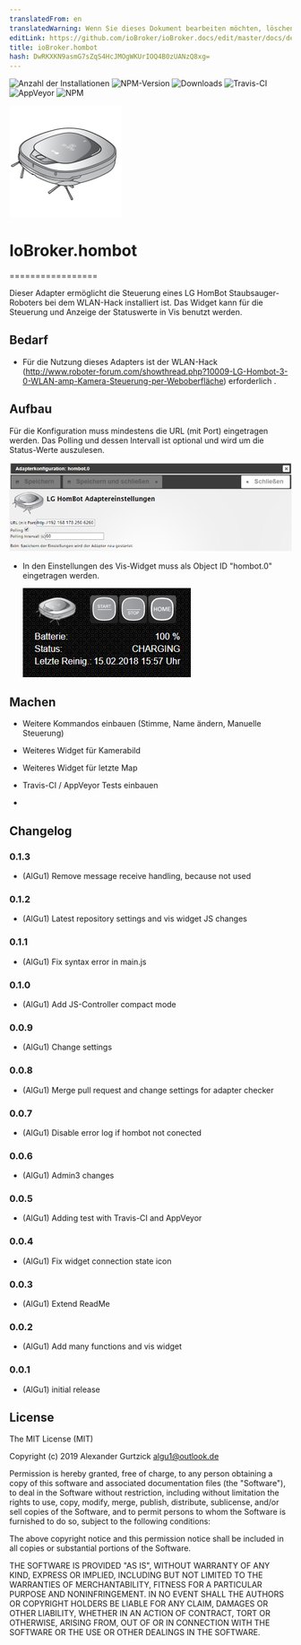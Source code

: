 ```yaml
---
translatedFrom: en
translatedWarning: Wenn Sie dieses Dokument bearbeiten möchten, löschen Sie bitte das Feld "translationsFrom". Andernfalls wird dieses Dokument automatisch erneut übersetzt
editLink: https://github.com/ioBroker/ioBroker.docs/edit/master/docs/de/adapterref/iobroker.hombot/README.md
title: ioBroker.hombot
hash: DwRKXKN9asmG7sZqS4HcJMOgWKUrIOQ4B0zUANzQ8xg=
---
```

![Anzahl der Installationen](http://iobroker.live/badges/hombot-stable.svg)
![NPM-Version](http://img.shields.io/npm/v/iobroker.hombot.svg)
![Downloads](https://img.shields.io/npm/dm/iobroker.hombot.svg)
![Travis-CI](https://img.shields.io/travis/AlGu1/ioBroker.hombot/master.svg)
![AppVeyor](https://ci.appveyor.com/api/projects/status/github/AlGu1/ioBroker.hombot?branch=master&svg=true)
![NPM](https://nodei.co/npm/iobroker.hombot.png?downloads=true)

<img src="admin/hombot.png"></img>

# IoBroker.hombot
=================

Dieser Adapter ermöglicht die Steuerung eines LG HomBot Staubsauger-Roboters bei dem WLAN-Hack installiert ist. Das Widget kann für die Steuerung und Anzeige der Statuswerte in Vis benutzt werden.

## Bedarf
* Für die Nutzung dieses Adapters ist der WLAN-Hack (http://www.roboter-forum.com/showthread.php?10009-LG-Hombot-3-0-WLAN-amp-Kamera-Steuerung-per-Weboberfläche) erforderlich .

## Aufbau
Für die Konfiguration muss mindestens die URL (mit Port) eingetragen werden. Das Polling und dessen Intervall ist optional und wird um die Status-Werte auszulesen.

   ![Bildschirmfoto](../../../en/adapterref/iobroker.hombot/img/settings.png)

* In den Einstellungen des Vis-Widget muss als Object ID "hombot.0" eingetragen werden.

   ![Bildschirmfoto](../../../en/adapterref/iobroker.hombot/img/widget.png)

## Machen
* Weitere Kommandos einbauen (Stimme, Name ändern, Manuelle Steuerung)
* Weiteres Widget für Kamerabild
* Weiteres Widget für letzte Map
* Travis-CI / AppVeyor Tests einbauen

*

## Changelog
### 0.1.3
* (AlGu1) Remove message receive handling, because not used

### 0.1.2
* (AlGu1) Latest repository settings and vis widget JS changes

### 0.1.1
* (AlGu1) Fix syntax error in main.js

### 0.1.0
* (AlGu1) Add JS-Controller compact mode 

### 0.0.9
* (AlGu1) Change settings

### 0.0.8
* (AlGu1) Merge pull request and change settings for adapter checker

### 0.0.7
* (AlGu1) Disable error log if hombot not conected

### 0.0.6
* (AlGu1) Admin3 changes

### 0.0.5
* (AlGu1) Adding test with Travis-CI and AppVeyor

### 0.0.4
* (AlGu1) Fix widget connection state icon

### 0.0.3
* (AlGu1) Extend ReadMe

### 0.0.2
* (AlGu1) Add many functions and vis widget

### 0.0.1
* (AlGu1) initial release

## License
The MIT License (MIT)

Copyright (c) 2019 Alexander Gurtzick <algu1@outlook.de>

Permission is hereby granted, free of charge, to any person obtaining a copy
of this software and associated documentation files (the "Software"), to deal
in the Software without restriction, including without limitation the rights
to use, copy, modify, merge, publish, distribute, sublicense, and/or sell
copies of the Software, and to permit persons to whom the Software is
furnished to do so, subject to the following conditions:

The above copyright notice and this permission notice shall be included in
all copies or substantial portions of the Software.

THE SOFTWARE IS PROVIDED "AS IS", WITHOUT WARRANTY OF ANY KIND, EXPRESS OR
IMPLIED, INCLUDING BUT NOT LIMITED TO THE WARRANTIES OF MERCHANTABILITY,
FITNESS FOR A PARTICULAR PURPOSE AND NONINFRINGEMENT. IN NO EVENT SHALL THE
AUTHORS OR COPYRIGHT HOLDERS BE LIABLE FOR ANY CLAIM, DAMAGES OR OTHER
LIABILITY, WHETHER IN AN ACTION OF CONTRACT, TORT OR OTHERWISE, ARISING FROM,
OUT OF OR IN CONNECTION WITH THE SOFTWARE OR THE USE OR OTHER DEALINGS IN
THE SOFTWARE.